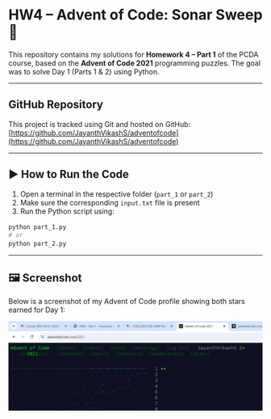 # HW4 – Advent of Code: Sonar Sweep 🚢

This repository contains my solutions for **Homework 4 – Part 1** of the PCDA course, based on the **Advent of Code 2021** programming puzzles. The goal was to solve Day 1 (Parts 1 & 2) using Python.

---


##  GitHub Repository

This project is tracked using Git and hosted on GitHub: [https://github.com/JayanthVikashS/adventofcode](https://github.com/JayanthVikashS/adventofcode)

---


## ▶️ How to Run the Code

1. Open a terminal in the respective folder (`part_1` or `part_2`)
2. Make sure the corresponding `input.txt` file is present
3. Run the Python script using:

```bash
python part_1.py
# or
python part_2.py
```

---

## 🖼️ Screenshot

Below is a screenshot of my Advent of Code profile showing both stars earned for Day 1:

![Advent of Code Stars](./adventofcode.png)
